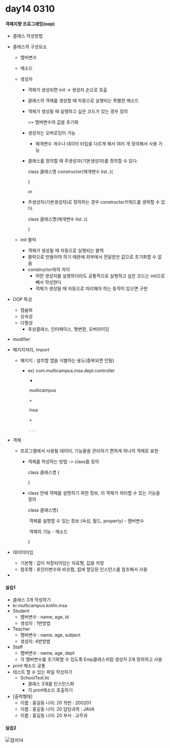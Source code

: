 # day14 0310

#### 객체지향 프로그래밍(oop)

* 클래스 작성방법

* 클래스의 구성요소

  * 멤버변수

  * 메소드

  * 생성자

    * 객체가 생성되면 init -> 생성자 순으로 호출

    * 클래스의 객체를 생성할 때 자동으로 실행되는 특별한 메소드

    * 객체가 생성될 때 실행하고 싶은 코드가 있는 경우 정의

      => 멤버변수의 값을 초기화

    * 생성자는 오버로딩이 가능

      * 매개변수 개수나 데이터 타입을 다르게 해서 여러 개 정의해서 사용 가능

    * 클래스를 정의할 때 주생성자(기본생성자)를 정의할 수 있다.

      class 클래스명 constructor(매개변수 list..){

      }

      or

    * 주생성자(기본생성자)로 정의하는 경우 constructor키워드를 생략할 수 있다.

      class 클래스명(매개변수 list..){

      }

  * init 블럭

    * 객체가 생성될 때 자동으로 실행되는 블럭
    * 블럭으로 만들어야 하기 때문에 외부에서 전달받은 값으로 초기화할 수 없음		
    * constructor와의 차이
      * 어떤 생성자를 실행하더라도 공통적으로 실행하고 싶은 코드는 init으로 빼서 작성한다 	
      * 객체가 생성될 때 자동으로 처리해야 하는 동작이 있으면 구현

* OOP 특성

  * 캡슐화
  * 상속성
  * 다형성
    * 추상클래스, 인터페이스, 형변환, 오버라이딩

* modifier

* 패키지처리, import

  * 패키지 : 설치할 앱을 식별하는 용도(중복되면 안됨)

    * ex) com.multicampus.insa.dept.controller

      +

      ​	multicampus

      ​	+

      ​		insa

      ​		+

      ​			. . .

* 객체

  * 프로그램에서 사용될 데이터, 기능들을 관리하기 편하게 하나의 객체로 표현

    * 객체를 작성하는 방법 ->  class를 정의

      class 클래스명 {

      

      }

    * class 안에 객체를 설명하기 위한 정보, 이 객체가 처리할 수 있는 기능을 정의

      class 클래스명{

      ​	객체를 설명할 수 있는 정보 (속성, 필드, property) - 멤버변수

      ​	객체의 기능 - 메소드

      }

* 데이터타입
  * 기본형 : 값이 저장되어있는 자료형, 값을 저장
  * 참조형 : 포인터변수와 비슷함, 힙에 할당된 인스턴스를 참조해서 사용
* 











#### 실습1

* 클래스 3개 작성하기
* kr.multicampus.kotlin.insa
* Student
  * 멤버변수 :  name, age, id
  * 생성자 : 1번방법
* Teacher
  * 멤버변수 : name, age, subject
  * 생성자: 4번방법
* Staff
  * 멤버변수 : name, age, dept
  * 각 멤버변수를 초기화할 수 있도록 Emp클래스처럼 생성자 3개 정의하고 사용
* print 메소드 공통
* 테스트 할 수 있는 파일 작성하기
  * SchoolTest.kt
    * 클래스 3개를 인스턴스화
    * 각 print메소드 호출하기
* [출력형태]
  * 이름 : 홍길동 나이: 20 학번 : 200201
  * 이름 : 홍길동 나이: 20 담당과목 : JAVA
  * 이름 : 홍길동 나이: 20 부서 : 교무과





#### 실습2

![캡처14](C:\Users\test\Desktop\TIL\IoT\캡처14.PNG)